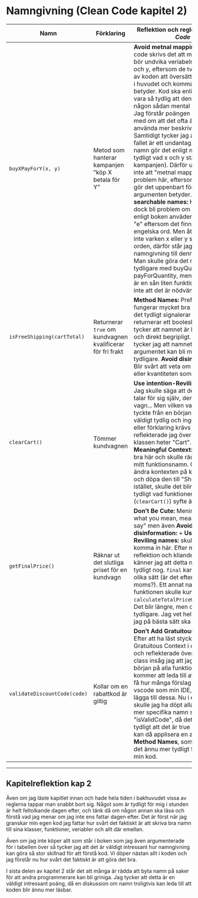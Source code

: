 # Namngivning (Clean Code kapitel 2)

| Namn | Förklaring | Reflektion och regler från *Clean Code* |
|------|------------|-----------------------------------------|
| `buyXPayForY(x, y)` | Metod som hanterar kampanjen ”köp X betala för Y” | **Avoid metnal mapping:**  I Clean code skrivs det att man ska och bör undvika veriabelnamn som x och y, eftersom de tvingar läsaren av koden att översätta symbolerna i huvudet och komma ihåg vad de betyder. Kod ska enligt principen vara så tydlig att den inte kräver någon sådan mental ansträngning. Jag förstår poängen och håller med om att det ofta är bättre att använda mer beskrivande nman. Samtidigt tycker jag att just detta fallet är ett undantag. Funktionens namn gör det enligt mig väldigt tydligt vad x och y står för(antal i kampanjen). Därför upplever jag inte att "metnal mapping" blir ett problem här, eftersom kontexten gör det uppenbart för läsaren vad argumenten betyder. **Use searchable names:** Här kan det dock bli problem om man som enligt boken anväder bokstaven "e" eftersom det finns i nästan alla engelska ord. Men åter igen finns inte varken x eller y så frekvent i orden, därför står jag fast vid min namngivning till denna funktion. Man skulle göra det möjligtvis tydligare med buyQuantity samt payForQuantity, men eftersom det är en sån liten funktion tycker jag inte att det är nödvändigt.  |
| `isFreeShipping(cartTotal)` | Returnerar `true` om kundvagnen kvalificerar för fri frakt |  **Method Names:** Prefixet `is` fungerar mycket bra här, eftersom det tydligt signalerar att metoden returnerar ett booleskt värde. Jag tycker att namnet är kort, koncist och direkt begripligt. Däremot tycker jag att namnet på argumentet kan bli mycket tydligare. **Avoid disinformation:** Blir svårt att veta om det är pengar eller kvantiteten som är i fokus. |
| `clearCart()` | Tömmer kundvagnen | **Use intention-Reviling names:** Jag skulle säga att denna funktion talar för sig själv, den tömmer en vagn... Men vilken vagn?! Jag tyckte från en början att den var väldigt tydlig och ingen kommentar eller förklaring krävs men sen så reflekterade jag över vad hela klassen heter "Cart". **Add Meaningful Context:** Skulle vara bra här och skulle rädda mig från mitt funktionsnamn. Genom att ändra kontexten på klassens namn och döpa den till "ShoppingCart" istället, skulle det blir mycket mer tydligt vad funktionens (`clearCart()`) syfte är. |
| `getFinalPrice()` | Räknar ut det slutliga priset för en kundvagn | **Don’t Be Cute:** Meningen "say what you mean, mean what you say" men även **Avoid disinformation:** + **Use intention-Reviling names:** skulle kunna komma in här. Efter mycket reflektion och kliande i huvudet känner jag att detta namnet inte är tydligt nog. `final` kan tolkas på olika sätt (är det efter rabatt? efter moms?). Ett annat namn på funktionen skulle kunna vara `calculateTotalPriceWithDiscounts`. Det blir längre, men också tydligare. Jag vet helt ärlig inte hur jag på bästa sätt ska döpa klassen. |
| `validateDiscountCode(code)` | Kollar om en rabattkod är giltig | **Don’t Add Gratuitous Context:** Efter att ha läst stycket Don’t Add Gratuitous Context i clean code, och reflekterade över min validator class insåg jag att jag har validate i början på alla funktioner. Detta kommer att leda till att jag kommer få hur många förslag som helst i vscode som min IDE, när jag ska lägga till dessa. Nu i efterhand skulle jag ha döpt alla dessa till mer specifika namn som tex "isValidCode", då det blir mer tydligt att det är true eller false och kan då applisera en annan regel **Method Names**, som kommer göra det ännu mer tydligt för läsaren av min kod.  |

---

## Kapitelreflektion kap 2

Även om jag läste kapitlet innan och hade hela tiden i bakhuvudet vissa av reglerna tappar man snabbt bort sig. Något som är tydligt för mig i stunden är helt feltolkande dagen efter, och tänk då om någon annan ska läsa och förstå vad jag menar om jag inte ens fattar dagen efter. Det är först när jag granskar min egen kod jag fattar hur svårt det faktiskt är att skriva bra namn till sina klasser, funktioner, veriabler och allt där emellan. 

Även om jag inte köper allt som står i boken som jag även argumenterade för i tabellen över så tycker jag att det är väldigt intressant hur namngivning kan göra så stor skillnad för att förstå kod. Vi döper nästan allt i koden och jag förstår nu hur svårt det faktiskt är att göra det bra. 

I sista delen av kapitel 2 står det att många är rädda att byta namn på saker för att andra programmerare kan bli griniga. Jag tycker att detta är en väldigt intressant poäng, då en diskussion om namn troligtvis kan leda till att koden blir ännu mer läsbar.
